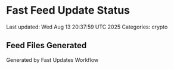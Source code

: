 # Fast Feed Update Status
Last updated: Wed Aug 13 20:37:59 UTC 2025
Categories: crypto

## Feed Files Generated

Generated by Fast Updates Workflow
